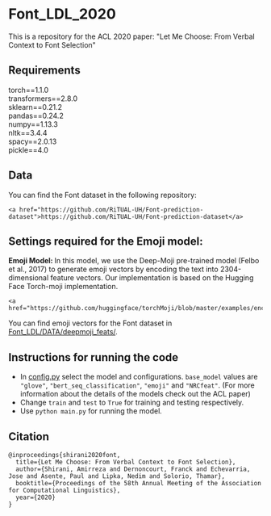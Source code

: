 # Font_LDL_2020
This is a repository for the ACL 2020 paper: "Let Me Choose: From Verbal Context to Font Selection"

## Requirements

torch==1.1.0<br>
transformers==2.8.0<br>
sklearn==0.21.2<br>
pandas==0.24.2<br>
numpy==1.13.3<br>
nltk==3.4.4<br>
spacy==2.0.13<br>
pickle==4.0<br>

## Data
You can find the Font dataset in the following repository: 
```
<a href="https://github.com/RiTUAL-UH/Font-prediction-dataset">https://github.com/RiTUAL-UH/Font-prediction-dataset</a>
```

## Settings required for the Emoji model:
<b> Emoji Model: </b> In this model, we use the Deep-Moji pre-trained model (Felbo et al., 2017) to generate emoji vectors by encoding the text into 2304-dimensional feature vectors. Our implementation is based on the Hugging Face Torch-moji implementation. 
```
<a href="https://github.com/huggingface/torchMoji/blob/master/examples/encode_texts.py">https://github.com/huggingface/torchMoji/blob/master/examples/encode_texts.py</a>

```
You can find emoji vectors for the Font dataset in <a href="Font_LDL/DATA/deepmoji_feats/">Font_LDL/DATA/deepmoji_feats/</a>.

## Instructions for running the code
- In <a href="Font_LDL/config.py">config.py</a> select the model and configurations. `base_model` values are `"glove"`, `"bert_seq_classification"`, `"emoji"` and `"NRCfeat"`. (For more information about the details of the models check out the ACL paper)
- Change `train` and `test` to `True` for training and testing respectively. 
- Use `python main.py` for running the model. 

## Citation
```
@inproceedings{shirani2020font,
  title={Let Me Choose: From Verbal Context to Font Selection},
  author={Shirani, Amirreza and Dernoncourt, Franck and Echevarria, Jose and Asente, Paul and Lipka, Nedim and Solorio, Thamar},
  booktitle={Proceedings of the 58th Annual Meeting of the Association for Computational Linguistics},
  year={2020}
}
```






